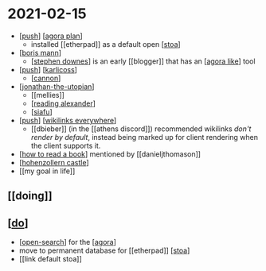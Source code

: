 # 2021-02-15

- [[push]] [[agora plan]]
  - installed [[etherpad]] as a default open [[stoa]]
- [[boris mann]]
  - [[stephen downes]] is an early [[blogger]] that has an [[agora like]] tool
- [[push]] [[karlicoss]]
  - [[cannon]]
- [[jonathan-the-utopian]]
  - [[mellies]]
  - [[reading alexander]]
  - [[siafu]]
- [[push]] [[wikilinks everywhere]]
  - [[dbieber]] (in the [[athens discord]]) recommended wikilinks *don't render by default*, instead being marked up for client rendering when the client supports it.
- [[how to read a book]] mentioned by [[danieljthomason]]
- [[hohenzollern castle]]
- [[my goal in life]]

## [[doing]]

## [[do]]
- [[open-search]] for the [[agora]]
- move to permanent database for [[etherpad]] [[stoa]]
- [[link default stoa]]

[//begin]: # "Autogenerated link references for markdown compatibility"
[push]: ../push "Push"
[agora plan]: ../agora-plan "Agora Plan"
[stoa]: ../stoa "Stoa"
[boris mann]: ../boris-mann "Boris Mann"
[stephen downes]: ../stephen-downes "Stephen Downes"
[agora like]: ../agora-like "Agora Like"
[karlicoss]: ../karlicoss "Karlicoss"
[cannon]: ../cannon "Cannon"
[jonathan-the-utopian]: ../jonathan-the-utopian "Jonathan the Utopian"
[reading alexander]: ../reading-alexander "Reading Alexander"
[siafu]: ../siafu "Siafu"
[wikilinks everywhere]: ../wikilinks-everywhere "Wikilinks Everywhere"
[how to read a book]: ../how-to-read-a-book "How to Read a Book"
[hohenzollern castle]: ../hohenzollern-castle "Hohenzollern Castle"
[do]: ../do "Do"
[open-search]: ../open-search "Open Search"
[agora]: ../agora "Agora"
[//end]: # "Autogenerated link references"